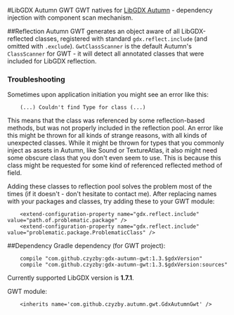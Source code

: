 #LibGDX Autumn GWT
GWT natives for [LibGDX Autumn](https://github.com/czyzby/gdx-autumn) - dependency injection with component scan mechanism.

##Reflection
Autumn GWT generates an object aware of all LibGDX-reflected classes, registered with standard `gdx.reflect.include` (and omitted with `.exclude`). `GwtClassScanner` is the default Autumn's `ClassScanner` for GWT - it will detect all annotated classes that were included for LibGDX reflection.

### Troubleshooting
Sometimes upon application initiation you might see an error like this:

```
	(...) Couldn't find Type for class (...)
```

This means that the class was referenced by some reflection-based methods, but was not properly included in the reflection pool. An error like this might be thrown for all kinds of strange reasons, with all kinds of unexpected classes. While it might be thrown for types that you commonly inject as assets in Autumn, like Sound or TextureAtlas, it also might need some obscure class that you don't even seem to use. This is because this class might be requested for some kind of referenced reflected method of field.

Adding these classes to reflection pool solves the problem most of the times (if it doesn't - don't hesitate to contact me). After replacing names with your packages and classes, try adding these to your GWT module:

```
	<extend-configuration-property name="gdx.reflect.include" value="path.of.problematic.package" />
	<extend-configuration-property name="gdx.reflect.include" value="problematic.package.ProblematicClass" />
```

##Dependency
Gradle dependency (for GWT project):

```
    compile "com.github.czyzby:gdx-autumn-gwt:1.3.$gdxVersion"
    compile "com.github.czyzby:gdx-autumn-gwt:1.3.$gdxVersion:sources"
```

Currently supported LibGDX version is **1.7.1**.

GWT module:

```
    <inherits name='com.github.czyzby.autumn.gwt.GdxAutumnGwt' />
```